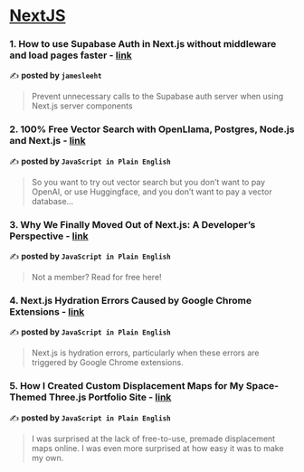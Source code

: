 
<h1><a href=https://medium.com/tag/nextjs/recommended target="_blank" rel="noopener noreferrer">NextJS</a></h1>
<h3>1. How to use Supabase Auth in Next.js without middleware and load pages faster - <a href="https://medium.com/@jamesleeht/how-to-use-supabase-auth-in-next-js-without-extra-latency-and-make-pages-load-faster-33a045d15c78" target="_blank" rel="noopener noreferrer">link</a></h3>

✍️ **posted by `jamesleeht`**

<blockquote>Prevent unnecessary calls to the Supabase auth server when using Next.js server components</blockquote>

<h3>2. 100% Free Vector Search with OpenLlama, Postgres, Node.js and Next.js - <a href="https://medium.com/javascript-in-plain-english/100-free-vector-search-with-openllama-postgres-nodejs-and-nextjs-e496856766f7" target="_blank" rel="noopener noreferrer">link</a></h3>

✍️ **posted by `JavaScript in Plain English`**

<blockquote>So you want to try out vector search but you don’t want to pay OpenAI, or use Huggingface, and you don’t want to pay a vector database…</blockquote>

<h3>3. Why We Finally Moved Out of Next.js: A Developer’s Perspective - <a href="https://medium.com/javascript-in-plain-english/why-we-finally-moved-out-of-next-js-a-developers-perspective-43d7a03a9479" target="_blank" rel="noopener noreferrer">link</a></h3>

✍️ **posted by `JavaScript in Plain English`**

<blockquote>Not a member? Read for free here!</blockquote>

<h3>4. Next.js Hydration Errors Caused by Google Chrome Extensions - <a href="https://medium.com/javascript-in-plain-english/next-js-hydration-errors-caused-by-google-chrome-extensions-2a426ae529d3" target="_blank" rel="noopener noreferrer">link</a></h3>

✍️ **posted by `JavaScript in Plain English`**

<blockquote>Next.js is hydration errors, particularly when these errors are triggered by Google Chrome extensions.</blockquote>

<h3>5. How I Created Custom Displacement Maps for My Space-Themed Three.js Portfolio Site - <a href="https://medium.com/javascript-in-plain-english/how-i-created-custom-displacement-maps-for-my-space-themed-three-js-portfolio-site-642b52700941" target="_blank" rel="noopener noreferrer">link</a></h3>

✍️ **posted by `JavaScript in Plain English`**

<blockquote>I was surprised at the lack of free-to-use, premade displacement maps online. I was even more surprised at how easy it was to make my own.</blockquote>

